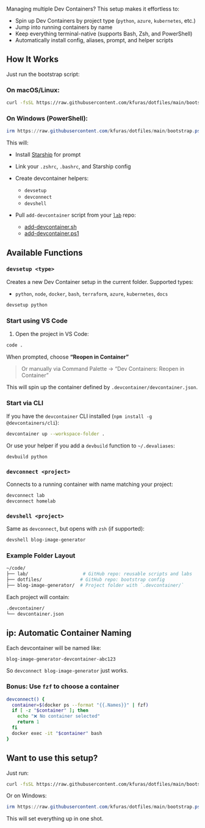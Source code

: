 
Managing multiple Dev Containers? This setup makes it effortless to:

- Spin up Dev Containers by project type (`python`, `azure`, `kubernetes`, etc.)
- Jump into running containers by name
- Keep everything terminal-native (supports Bash, Zsh, and PowerShell)
- Automatically install config, aliases, prompt, and helper scripts

## How It Works

Just run the bootstrap script:

### On macOS/Linux:

```bash
curl -fsSL https://raw.githubusercontent.com/kfuras/dotfiles/main/bootstrap.sh | bash
```

### On Windows (PowerShell):

```powershell
irm https://raw.githubusercontent.com/kfuras/dotfiles/main/bootstrap.ps1 | iex
```

This will:

- Install [Starship](https://starship.rs/) for prompt

- Link your `.zshrc`, `.bashrc`, and Starship config

- Create devcontainer helpers:
	- `devsetup`
	- `devconnect`
	- `devshell`
- Pull `add-devcontainer` script from your [`lab`](https://github.com/kfuras/lab) repo:
    - [add-devcontainer.sh](https://github.com/kfuras/lab/blob/main/bash/add-devcontainer.sh)
    - [add-devcontainer.ps1](https://github.com/kfuras/lab/blob/main/powershell/add-devcontainer.ps1)

## Available Functions

### `devsetup <type>`

Creates a new Dev Container setup in the current folder. Supported types:

- `python`, `node`, `docker`, `bash`, `terraform`, `azure`, `kubernetes`, `docs`

```bash
devsetup python
```

### Start using VS Code

1. Open the project in VS Code:   

```bash
code .
```
When prompted, choose **“Reopen in Container”**

> Or manually via Command Palette → “Dev Containers: Reopen in Container”

This will spin up the container defined by `.devcontainer/devcontainer.json`.

### Start via CLI

If you have the `devcontainer` CLI installed (`npm install -g @devcontainers/cli`):

```bash
devcontainer up --workspace-folder .
```

Or use your helper if you add a `devbuild` function to `~/.devaliases`:

```bash
devbuild python
```

### `devconnect <project>`

Connects to a running container with name matching your project:

```bash
devconnect lab
devconnect homelab
```

### `devshell <project>`

Same as `devconnect`, but opens with `zsh` (if supported):

```bash
devshell blog-image-generator
```

### Example Folder Layout

```bash
~/code/
├── lab/                    # GitHub repo: reusable scripts and labs
├── dotfiles/              # GitHub repo: bootstrap config
├── blog-image-generator/  # Project folder with `.devcontainer/`
```

Each project will contain:

```bash
.devcontainer/
└── devcontainer.json
```

## ip: Automatic Container Naming

Each devcontainer will be named like:

```bash
blog-image-generator-devcontainer-abc123
```
So `devconnect blog-image-generator` just works.

### Bonus: Use `fzf` to choose a container

```bash
devconnect() {
  container=$(docker ps --format "{{.Names}}" | fzf)
  if [ -z "$container" ]; then
    echo "❌ No container selected"
    return 1
  fi
  docker exec -it "$container" bash
}
```

## Want to use this setup?

Just run:

```bash
curl -fsSL https://raw.githubusercontent.com/kfuras/dotfiles/main/bootstrap.sh | bash
```

Or on Windows:

```powershell
irm https://raw.githubusercontent.com/kfuras/dotfiles/main/bootstrap.ps1 | iex
```

This will set everything up in one shot.

